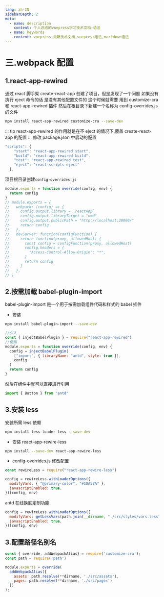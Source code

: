 ```yaml
---
lang: zh-CN
sidebarDepth: 2
meta:
  - name: description
    content: 个人总结的vuepress学习技术文档-语法
  - name: keywords
    content: vuepress,最新技术文档,vuepress语法,markdown语法
---
```


# 三.webpack 配置

## 1.react-app-rewired

通过 react 脚手架 create-react-app 创建了项目，但是发现了一个问题 如果没有执行 eject 命令的话 是没有其他配置文件的 这个时候就需要 用到 customize-cra 和 react-app-rewired 插件
然后在根目录下新建一个名称为 config-overrides.js 的文件

```bash
npm install react-app-rewired customize-cra --save-dev
```

::: tip
react-app-rewired 的作用就是在不 eject 的情况下,覆盖 create-react-app 的配置
:::
修改 package.json 中启动的配置

```js
"scripts": {
    "start": "react-app-rewired start",
    "build": "react-app-rewired build",
    "test": "react-app-rewired test",
    "eject": "react-scripts eject"
  },
```

项目根目录创建`config-overrides.js`

```js
module.exports = function override(config, env) {
  return config
}
// module.exports = {
//   webpack: (config) => {
//     config.output.library = `reactApp`
//     config.output.libraryTarget = "umd"
//     config.output.publicPath = "http://localhost:20000/"
//     return config
//   },
//   devServer: function(configFunction) {
//     return function(proxy, allowedHost) {
//       const config = configFunction(proxy, allowedHost)
//       config.headers = {
//         "Access-Control-Allow-Origin": "*",
//       }
//       return config
//     }
//   },
// }
```

## 2.按需加载 babel-plugin-import

babel-plugin-import 是一个用于按需加载组件代码和样式的 babel 插件

- 安装

```bash
npm install babel-plugin-import --save-dev
```

```js
//引入
const { injectBabelPlugin } = require("react-app-rewired")
//使用
module.exports = function override(config, env) {
  config = injectBabelPlugin(
    ["import", { libraryName: "antd", style: true }],
    config
  )
  return config
}
```

然后在组件中就可以直接进行引用

```js
import { Button } from "antd"
```

## 3.安装 less

安装所需 less 依赖

```bash
npm install less-loader less --save-dev
```

- 安装 react-app-rewire-less

```bash
npm install --save-dev react-app-rewire-less
```

- config-overrides.js 修改配置

```js
const rewireLess = require("react-app-rewire-less")

config = rewireLess.withLoaderOptions({
  modifyVars: { "@primary-color": "#1DA57A" },
  javascriptEnabled: true,
})(config, env)
```

antd 在线换肤定制功能

```js
config = rewireLess.withLoaderOptions({
  modifyVars: getLessVars(path.join(__dirname, "./src/styles/vars.less")),
  javascriptEnabled: true,
})(config, env)
```

## 3.配置路径名别名

```js
const { override, addWebpackAlias} = require('customize-cra');
const path = require('path')

module.exports = override(
  addWebpackAlias({
    assets: path.resolve(**dirname, './src/assets'),
    pages: path.resolve(**dirname, './src/pages')
  })
);
```
